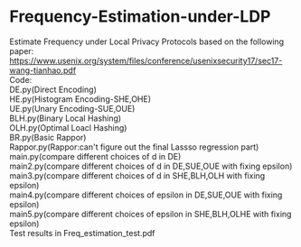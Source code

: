 # Frequency-Estimation-under-LDP
Estimate Frequency under Local Privacy Protocols based on the following paper:   
https://www.usenix.org/system/files/conference/usenixsecurity17/sec17-wang-tianhao.pdf  
Code:  
  DE.py(Direct Encoding)   
  HE.py(Histogram Encoding-SHE,OHE)   
  UE.py(Unary Encoding-SUE,OUE)   
  BLH.py(Binary Local Hashing)   
  OLH.py(Optimal Loacl Hashing)  
  BR.py(Basic Rappor)  
  Rappor.py(Rappor:can't figure out the final Lassso regression part)   
  main.py(compare different choices of d in DE)   
  main2.py(compare different choices of d in DE,SUE,OUE with fixing epsilon)   
  main3.py(compare different choices of d in SHE,BLH,OLH with fixing epsilon)   
  main4.py(compare different choices of epsilon in DE,SUE,OUE with fixing epsilon)   
  main5.py(compare different choices of epsilon in SHE,BLH,OLHE with fixing epsilon)  
  Test results in Freq_estimation_test.pdf


